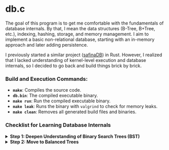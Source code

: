 # db.c

The goal of this program is to get me comfortable with the fundamentals of database internals. 
By that, I mean the data structures (B-Tree, B+Tree, etc.), indexing, hashing, storage, and memory management. 
I aim to implement a basic non-relational database, starting with an in-memory approach and later adding persistence.

I previously started a similar project ([safinaDB](https://github.com/aallali/safinaDB)) in Rust. 
However, I realized that I lacked understanding of kernel-level execution and database internals, 
so I decided to go back and build things brick by brick.

### Build and Execution Commands:
- **`make`**: Compiles the source code.
- **`db.bin`**: The compiled executable binary.
- **`make run`**: Run the compiled executable binary.
- **`make leak`**: Runs the binary with `valgrind` to check for memory leaks.
- **`make clean`**: Removes all generated build files and binaries.

### **Checklist for Learning Database Internals**
<details>
<summary><b>Step 1: Deepen Understanding of Binary Search Trees (BST)</b></summary>

- [x] Implement core BST operations:
  - [x] Insertion.
  - [x] Search.
  - [x] Deletion (delete node of 2 children not handled yet).
- [x] Calculate the **height** of the tree.
- [x] Implement **level-order traversal** (BFS) using a queue.
- [x] Ignore **duplicate values**
- [x] Implement functions to find the:
  - [x] **Predecessor** of a node.
  - [x] **Successor** of a node.
- [x] Implement full functionally of Deletion using (Predecessor & Successor)

</details>
<details>
<summary><b>Step 2: Move to Balanced Trees</b></summary>
...
</details>
